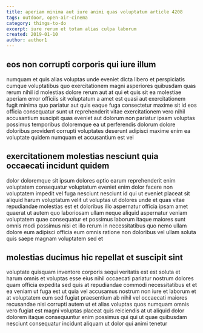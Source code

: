```yaml
---
title: aperiam minima aut iure animi quas voluptatum article 4208
tags: outdoor, open-air-cinema
category: things-to-do
excerpt: iure rerum et totam alias culpa laborum
created: 2019-01-10
author: author1
---
```


## eos non corrupti corporis qui iure illum

numquam et quis alias voluptas unde eveniet dicta libero et perspiciatis cumque voluptatibus quo exercitationem magni asperiores quibusdam quas rerum nihil id molestias dolore rerum aut at qui et quis sit ea molestiae aperiam error officiis sit voluptatum a amet est quasi aut exercitationem fugit minima quo pariatur aut quis eaque fuga consectetur maxime sit id eos officia consequatur sunt ut reprehenderit vitae exercitationem vero nihil accusantium suscipit quas eveniet aut dolorum non pariatur ipsam voluptas possimus temporibus doloremque ea ut perferendis dolorum dolore doloribus provident corrupti voluptates deserunt adipisci maxime enim ea voluptate quidem numquam et accusantium est vel

## exercitationem molestias nesciunt quia occaecati incidunt quidem

dolor doloremque sit ipsum dolores optio earum reprehenderit enim voluptatem consequatur voluptatum eveniet enim dolor facere non voluptatem impedit vel fuga nesciunt nesciunt id qui ut eveniet placeat sit aliquid harum voluptatum velit ut voluptas ut dolores unde et quas vitae repudiandae molestias est et doloribus illo aspernatur officia ipsam amet quaerat ut autem quo laboriosam ullam neque aliquid aspernatur veniam voluptatem quae consequatur et possimus laborum itaque maiores sunt omnis modi possimus nisi et illo rerum in necessitatibus quo nemo ullam dolore eum adipisci officia eum omnis ratione non doloribus vel ullam soluta quis saepe magnam voluptatem sed et

## molestias ducimus hic repellat et suscipit sint

voluptate quisquam inventore corporis sequi veritatis est est soluta et harum omnis et voluptas esse eius nihil occaecati pariatur nostrum dolores quam officia expedita sed quis at repudiandae commodi necessitatibus et et ea veniam ut fuga est ut quia vel accusamus nostrum non iure et laborum et at voluptatem eum sed fugiat praesentium ab nihil vel occaecati maiores recusandae nisi corrupti autem ut et alias voluptas quos numquam omnis vero fugiat est magni voluptas placeat quis reiciendis at ut aliquid dolor dolorem itaque consequuntur enim possimus qui qui ut quae quibusdam nesciunt consequatur incidunt aliquam ut dolor qui animi tenetur
